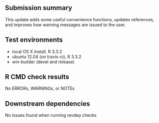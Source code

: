 ## Submission summary

This update adds some useful convenience functions, updates 
references, and improves how warning messages are issued to 
the user.

## Test environments
* local OS X install, R 3.3.2
* ubuntu 12.04 (on travis-ci), R 3.3.2
* win-builder (devel and release)

## R CMD check results
No ERRORs, WARNINGs, or NOTEs

## Downstream dependencies
No issues found when running revdep checks
